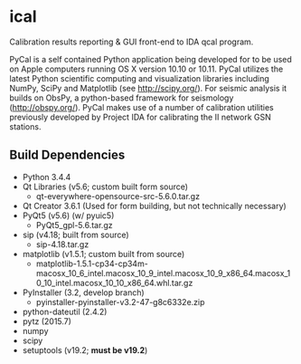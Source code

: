 # ical
Calibration results reporting &amp; GUI front-end to IDA qcal program.

PyCal is a self contained Python application being developed for to be used on Apple computers running OS X version 10.10 or 10.11. PyCal utilizes the latest Python scientific computing and visualization libraries including NumPy, SciPy and Matplotlib (see http://scipy.org/). For seismic analysis it builds on ObsPy, a python-based framework for seismology (http://obspy.org/). PyCal makes use of a number of calibration utilities previously developed by Project IDA for calibrating the II network GSN stations.



## Build Dependencies
* Python 3.4.4
* Qt Libraries (v5.6; custom built form source)
  * qt-everywhere-opensource-src-5.6.0.tar.gz
* Qt Creator 3.6.1 (Used for form building, but not technically necessary)
* PyQt5 (v5.6) (w/ pyuic5)
  * PyQt5_gpl-5.6.tar.gz
* sip (v4.18; built from source)
  * sip-4.18.tar.gz
* matplotlib (v1.5.1; custom built from source)
  * matplotlib-1.5.1-cp34-cp34m-macosx_10_6_intel.macosx_10_9_intel.macosx_10_9_x86_64.macosx_10_10_intel.macosx_10_10_x86_64.whl.tar.gz
* PyInstaller (3.2, develop branch)
  * pyinstaller-pyinstaller-v3.2-47-g8c6332e.zip
* python-dateutil (2.4.2)
* pytz (2015.7)
* numpy
* scipy
* setuptools (v19.2; **must be v19.2**)